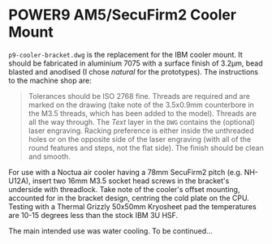 # POWER9 AM5/SecuFirm2 Cooler Mount

`p9-cooler-bracket.dwg` is the replacement for the IBM cooler mount. It should be fabricated in aluminium 7075 with a surface finish of 3.2µm, bead blasted and anodised (I chose *natural* for the prototypes). The instructions to the machine shop are:

> Tolerances should be ISO 2768 fine. Threads are required and are marked on the drawing (take note of the 3.5x0.9mm counterbore in the M3.5 threads, which has been added to the model). Threads are all the way through. The *Text* layer in the `DWG` contains the (optional) laser engraving. Racking preference is either inside the unthreaded holes or on the opposite side of the laser engraving (with all of the round features and steps, not the flat side). The finish should be clean and smooth.

For use with a Noctua air cooler having a 78mm SecuFirm2 pitch (e.g. NH-U12A), insert two 16mm M3.5 socket head screws in the bracket's underside with threadlock. Take note of the cooler's offset mounting, accounted for in the bracket design, centring the cold plate on the CPU. Testing with a Thermal Grizzly 50x50mm Kryosheet pad the temperatures are 10-15 degrees less than the stock IBM 3U HSF.

The main intended use was water cooling. To be continued...
